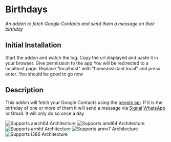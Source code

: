 # Birthdays

_An addon to fetch Google Contacts and send them a message on their birthday_

## Initial Installation
Start the addon and watch the log.
Copy the url displayed and paste it in your browser.
Give permission to the app
You will be redirected to a localhost page.
Replace "localhost" with "homeassistant.local" and press enter.
You should be good to go now

## Description
This addon will fetch your Google Contacts using the [people api](https://developers.google.com/people).
If it is the birthday of one or more of them it will send a message via [Signal](https://github.com/haberda/signal-addon) [WhatsApp](https://github.com/gajosu/whatsapp-ha-addon/) or Gmail.
It will only do so once a day

![Supports aarch64 Architecture][aarch64-shield]
![Supports amd64 Architecture][amd64-shield]
![Supports armhf Architecture][armhf-shield]
![Supports armv7 Architecture][armv7-shield]
![Supports i386 Architecture][i386-shield]

[aarch64-shield]: https://img.shields.io/badge/aarch64-yes-green.svg
[amd64-shield]: https://img.shields.io/badge/amd64-yes-green.svg
[armhf-shield]: https://img.shields.io/badge/armhf-yes-green.svg
[armv7-shield]: https://img.shields.io/badge/armv7-yes-green.svg
[i386-shield]: https://img.shields.io/badge/i386-yes-green.svg